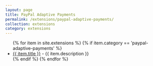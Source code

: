 ```yaml
---
layout: page
title: PayPal Adaptive Payments
permalink: /extensions/paypal-adaptive-payments/
collection: extensions
category: extensions
---
```


<ul>
{% for item in site.extensions %}
    {% if item.category == 'paypal-adaptive-payments' %}
      <li><a href="{{ item.url }}">{{ item.title }}</a>
        - {{ item.description }}
      </li>
  {% endif %}
{% endfor %}
</ul>